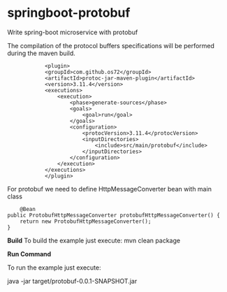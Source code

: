 # springboot-protobuf
Write spring-boot microservice with protobuf

The compilation of the protocol buffers specifications will be performed during the maven build.

				<plugin>
				<groupId>com.github.os72</groupId>
				<artifactId>protoc-jar-maven-plugin</artifactId>
				<version>3.11.4</version>
				<executions>
					<execution>
						<phase>generate-sources</phase>
						<goals>
							<goal>run</goal>
						</goals>
						<configuration>
							<protocVersion>3.11.4</protocVersion>
							<inputDirectories>
								<include>src/main/protobuf</include>
							</inputDirectories>
						</configuration>
					</execution>
				</executions>
				</plugin>

For protobuf we need to define HttpMessageConverter bean with main class

        @Bean
	public ProtobufHttpMessageConverter protobufHttpMessageConverter() {
		return new ProtobufHttpMessageConverter();
	}
  
**Build**
To build the example just execute:
 mvn clean package


**Run Command**

To run the example just execute:

java -jar target/protobuf-0.0.1-SNAPSHOT.jar
